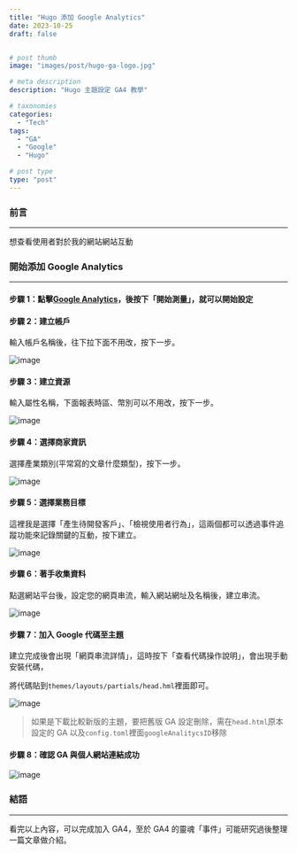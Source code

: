 ```yaml
---
title: "Hugo 添加 Google Analytics"
date: 2023-10-25
draft: false


# post thumb
image: "images/post/hugo-ga-logo.jpg"

# meta description
description: "Hugo 主題設定 GA4 教學"

# taxonomies
categories:
  - "Tech"
tags:
  - "GA"
  - "Google"
  - "Hugo"

# post type
type: "post"
---
```


### 前言

---

想查看使用者對於我的網站網站互動

### 開始添加 Google Analytics

---

#### 步驟 1：點擊[Google Analytics](https://analytics.google.com/analytics/web/provision/#/provision)，後按下「開始測量」，就可以開始設定

#### 步驟 2：建立帳戶

輸入帳戶名稱後，往下拉下面不用改，按下一步。

![image](../../../../images/post/post-3-1.jpg)

#### 步驟 3：建立資源

輸入屬性名稱，下面報表時區、幣別可以不用改，按下一步。

![image](../../../../images/post/post-3-2.jpg)

#### 步驟 4：選擇商家資訊

選擇產業類別(平常寫的文章什麼類型)，按下一步。

![image](../../../../images/post/post-3-3.jpg)

#### 步驟 5：選擇業務目標

這裡我是選擇「產生待開發客戶」、「檢視使用者行為」，這兩個都可以透過事件追蹤功能來記錄關鍵的互動，按下建立。

![image](../../../../images/post/post-3-4.jpg)

#### 步驟 6：著手收集資料

點選網站平台後，設定您的網頁串流，輸入網站網址及名稱後，建立串流。

![image](../../../../images/post/post-3-5.jpg)

#### 步驟 7：加入 Google 代碼至主題

建立完成後會出現「網頁串流詳情」，這時按下「查看代碼操作說明」，會出現手動安裝代碼，

將代碼貼到`themes/layouts/partials/head.hml`裡面即可。

![image](../../../../images/post/post-3-6.jpg)

> 如果是下載比較新版的主題，要把舊版 GA 設定刪除，需在`head.html`原本設定的 GA 以及`config.toml`裡面`googleAnalitycsID`移除

#### 步驟 8：確認 GA 與個人網站連結成功

![image](../../../../images/post/post-3-7.jpg)

### 結語

---

看完以上內容，可以完成加入 GA4，至於 GA4 的靈魂「事件」可能研究過後整理一篇文章做介紹。
